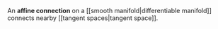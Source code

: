 An **affine connection** on a [[smooth manifold|differentiable manifold]] connects nearby [[tangent spaces|tangent space]].